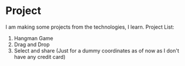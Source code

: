 # Project

I am making some projects from the technologies, I learn.
Project List: 
 1. Hangman Game 
 2. Drag and Drop 
 3. Select and share (Just for a dummy coordinates as of now as I don't have any credit card)
